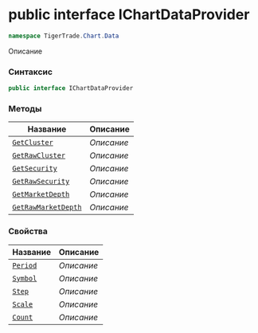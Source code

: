 
# public interface IChartDataProvider
```csharp
namespace TigerTrade.Chart.Data
```



Описание

### Синтаксис
```csharp
public interface IChartDataProvider
```


### Методы
| Название | Описание |
| --- | --- |
| [`GetCluster`](./IChartDataProvider.cs/Методы/GetCluster.md) | *Описание* |
| [`GetRawCluster`](./IChartDataProvider.cs/Методы/GetRawCluster.md) | *Описание* |
| [`GetSecurity`](./IChartDataProvider.cs/Методы/GetSecurity.md) | *Описание* |
| [`GetRawSecurity`](./IChartDataProvider.cs/Методы/GetRawSecurity.md) | *Описание* |
| [`GetMarketDepth`](./IChartDataProvider.cs/Методы/GetMarketDepth.md) | *Описание* |
| [`GetRawMarketDepth`](./IChartDataProvider.cs/Методы/GetRawMarketDepth.md) | *Описание* |

### Свойства
| Название | Описание |
| --- | --- |
| [`Period`](./IChartDataProvider.cs/Свойства/Period.md) | *Описание* |
| [`Symbol`](./IChartDataProvider.cs/Свойства/Symbol.md) | *Описание* |
| [`Step`](./IChartDataProvider.cs/Свойства/Step.md) | *Описание* |
| [`Scale`](./IChartDataProvider.cs/Свойства/Scale.md) | *Описание* |
| [`Count`](./IChartDataProvider.cs/Свойства/Count.md) | *Описание* |



